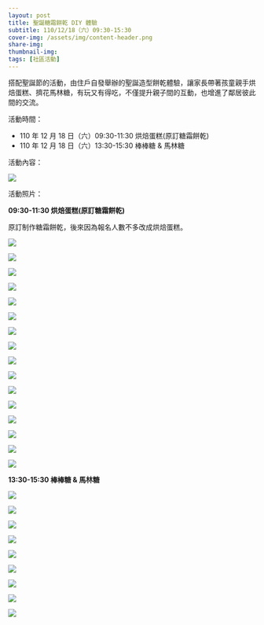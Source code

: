 ```yaml
---
layout: post
title: 聖誕糖霜餅乾 DIY 體驗
subtitle: 110/12/18（六）09:30-15:30  
cover-img: /assets/img/content-header.png
share-img: 
thumbnail-img:
tags: [社區活動]
---
```


搭配聖誕節的活動，由住戶自發舉辦的聖誕造型餅乾體驗，讓家長帶著孩童親手烘焙蛋糕、擠花馬林糖，有玩又有得吃，不僅提升親子間的互動，也增進了鄰居彼此間的交流。

活動時間：

- 110 年 12 月 18 日（六）09:30-11:30 烘焙蛋糕(原訂糖霜餅乾)
- 110 年 12 月 18 日（六）13:30-15:30 棒棒糖 & 馬林糖

活動內容：

![](https://i.imgur.com/1FWedFl.jpg)

活動照片：

**09:30-11:30 烘焙蛋糕(原訂糖霜餅乾)**

原訂制作糖霜餅乾，後來因為報名人數不多改成烘焙蛋糕。

![](https://i.imgur.com/h9SEzc2.jpg)

![](https://i.imgur.com/YJzNOBz.jpg)

![](https://i.imgur.com/bgXswZT.jpg)

![](https://i.imgur.com/m9qo13D.jpg)

![](https://i.imgur.com/bLhPBR3.jpg)

![](https://i.imgur.com/1u1uDLr.jpg)

![](https://i.imgur.com/J4ZCiHX.jpg)

![](https://i.imgur.com/c29idMz.jpg)

![](https://i.imgur.com/DSNBjz6.jpg)

![](https://i.imgur.com/Yzdd2xh.jpg)

![](https://i.imgur.com/BkGAcTR.jpg)

![](https://i.imgur.com/JWYOiVJ.jpg)

![](https://i.imgur.com/fad1xRn.jpg)

![](https://i.imgur.com/dG7TBbJ.jpg)

![](https://i.imgur.com/Xq2Fnkn.jpg)

![](https://i.imgur.com/KLtTyzA.jpg)

**13:30-15:30 棒棒糖 & 馬林糖**

![](https://i.imgur.com/TH3tSBk.jpg)

![](https://i.imgur.com/PJEJrSu.jpg)

![](https://i.imgur.com/WSHE2cZ.jpg)

![](https://i.imgur.com/lf6dNOe.jpg)

![](https://i.imgur.com/G8I9nS9.jpg)

![](https://i.imgur.com/BJMuhqo.jpg)

![](https://i.imgur.com/HV89VPy.jpg)

![](https://i.imgur.com/t2Dr0qk.jpg)

![](https://i.imgur.com/OLANf9y.jpg)
